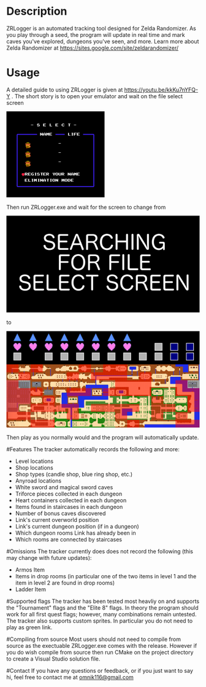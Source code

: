 # Description

ZRLogger is an automated tracking tool designed for Zelda Randomizer. As you play through a seed, the program will update in real time and mark caves you've explored, dungeons you've seen, and more. Learn more about Zelda Randomizer at https://sites.google.com/site/zeldarandomizer/

# Usage

A detailed guide to using ZRLogger is given at https://youtu.be/kkKu7nYFQ-Y .
The short story is to open your emulator and wait on the file select screen

![alt text](Images/Registration/RegistrationScreen.png "")

Then run ZRLogger.exe and wait for the screen to change from 

![alt text](Images/Readme/ZeldaFindingScreen.png "")

to

![alt text](Images/Readme/OverworldScreen.png "")

Then play as you normally would and the program will automatically update.

#Features
The tracker automatically records the following and more:

- Level locations
- Shop locations
- Shop types (candle shop, blue ring shop, etc.)
- Anyroad locations
- White sword and magical sword caves
- Triforce pieces collected in each dungeon
- Heart containers collected in each dungeon
- Items found in staircases in each dungeon
- Number of bonus caves discovered
- Link's current overworld position
- Link's current dungeon position (if in a dungeon)
- Which dungeon rooms Link has already been in
- Which rooms are connected by staircases

#Omissions
The tracker currently does does not record the following (this may change with future updates):

- Armos Item
- Items in drop rooms (in particular one of the two items in level 1 and the item in level 2 are found in drop rooms)
- Ladder Item

#Supported flags
The tracker has been tested most heavliy on and supports the "Tournament" flags and the "Elite 8" flags. In theory the program should work for all first quest flags; however, many combinations remain untested. The tracker also supports custom sprites. In particular you do not need to play as green link.

#Compiling from source
Most users should not need to compile from source as the exectuable ZRLogger.exe comes with the release. However if you do wish compile from source then run CMake on the project directory to create a Visual Studio solution file.

#Contact
If you have any questions or feedback, or if you just want to say hi, feel free to contact me at omnik116@gmail.com
